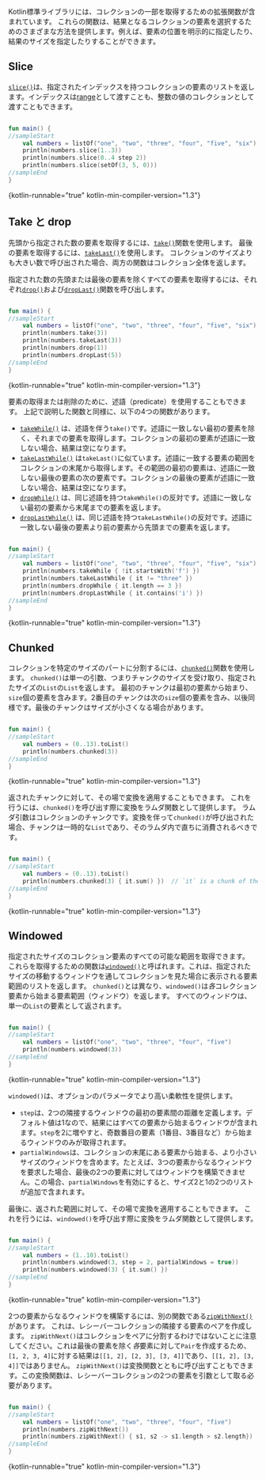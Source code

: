 [//]: # (title: コレクションの要素を取得する)

Kotlin標準ライブラリには、コレクションの一部を取得するための拡張関数が含まれています。
これらの関数は、結果となるコレクションの要素を選択するためのさまざまな方法を提供します。例えば、要素の位置を明示的に指定したり、結果のサイズを指定したりすることができます。

## Slice

[`slice()`](https://kotlinlang.org/api/latest/jvm/stdlib/kotlin.collections/slice.html)は、指定されたインデックスを持つコレクションの要素のリストを返します。インデックスは[range](ranges.md)として渡すことも、整数の値のコレクションとして渡すこともできます。

```kotlin

fun main() {
//sampleStart    
    val numbers = listOf("one", "two", "three", "four", "five", "six")    
    println(numbers.slice(1..3))
    println(numbers.slice(0..4 step 2))
    println(numbers.slice(setOf(3, 5, 0)))    
//sampleEnd
}
```
{kotlin-runnable="true" kotlin-min-compiler-version="1.3"}

## Take と drop

先頭から指定された数の要素を取得するには、[`take()`](https://kotlinlang.org/api/latest/jvm/stdlib/kotlin.collections/take.html)関数を使用します。
最後の要素を取得するには、[`takeLast()`](https://kotlinlang.org/api/latest/jvm/stdlib/kotlin.collections/take-last.html)を使用します。
コレクションのサイズよりも大きい数で呼び出された場合、両方の関数はコレクション全体を返します。

指定された数の先頭または最後の要素を除くすべての要素を取得するには、それぞれ[`drop()`](https://kotlinlang.org/api/latest/jvm/stdlib/kotlin.collections/drop.html)および[`dropLast()`](https://kotlinlang.org/api/latest/jvm/stdlib/kotlin.collections/drop-last.html)関数を呼び出します。

```kotlin

fun main() {
//sampleStart
    val numbers = listOf("one", "two", "three", "four", "five", "six")
    println(numbers.take(3))
    println(numbers.takeLast(3))
    println(numbers.drop(1))
    println(numbers.dropLast(5))
//sampleEnd
}
```
{kotlin-runnable="true" kotlin-min-compiler-version="1.3"}

要素の取得または削除のために、述語（predicate）を使用することもできます。
上記で説明した関数と同様に、以下の4つの関数があります。

*   [`takeWhile()`](https://kotlinlang.org/api/latest/jvm/stdlib/kotlin.collections/take-while.html) は、述語を伴う`take()`です。述語に一致しない最初の要素を除く、それまでの要素を取得します。コレクションの最初の要素が述語に一致しない場合、結果は空になります。
*   [`takeLastWhile()`](https://kotlinlang.org/api/latest/jvm/stdlib/kotlin.collections/take-last-while.html) は`takeLast()`に似ています。述語に一致する要素の範囲をコレクションの末尾から取得します。その範囲の最初の要素は、述語に一致しない最後の要素の次の要素です。コレクションの最後の要素が述語に一致しない場合、結果は空になります。
*   [`dropWhile()`](https://kotlinlang.org/api/latest/jvm/stdlib/kotlin.collections/drop-while.html) は、同じ述語を持つ`takeWhile()`の反対です。述語に一致しない最初の要素から末尾までの要素を返します。
*   [`dropLastWhile()`](https://kotlinlang.org/api/latest/jvm/stdlib/kotlin.collections/drop-last-while.html) は、同じ述語を持つ`takeLastWhile()`の反対です。述語に一致しない最後の要素より前の要素から先頭までの要素を返します。

```kotlin

fun main() {
//sampleStart
    val numbers = listOf("one", "two", "three", "four", "five", "six")
    println(numbers.takeWhile { !it.startsWith('f') })
    println(numbers.takeLastWhile { it != "three" })
    println(numbers.dropWhile { it.length == 3 })
    println(numbers.dropLastWhile { it.contains('i') })
//sampleEnd
}
```
{kotlin-runnable="true" kotlin-min-compiler-version="1.3"}

## Chunked

コレクションを特定のサイズのパートに分割するには、[`chunked()`](https://kotlinlang.org/api/latest/jvm/stdlib/kotlin.collections/chunked.html)関数を使用します。
`chunked()`は単一の引数、つまりチャンクのサイズを受け取り、指定されたサイズの`List`の`List`を返します。
最初のチャンクは最初の要素から始まり、`size`個の要素を含みます。2番目のチャンクは次の`size`個の要素を含み、以後同様です。最後のチャンクはサイズが小さくなる場合があります。

```kotlin

fun main() {
//sampleStart
    val numbers = (0..13).toList()
    println(numbers.chunked(3))
//sampleEnd
}
```
{kotlin-runnable="true" kotlin-min-compiler-version="1.3"}

返されたチャンクに対して、その場で変換を適用することもできます。
これを行うには、`chunked()`を呼び出す際に変換をラムダ関数として提供します。
ラムダ引数はコレクションのチャンクです。変換を伴って`chunked()`が呼び出された場合、チャンクは一時的な`List`であり、そのラムダ内で直ちに消費されるべきです。

```kotlin

fun main() {
//sampleStart
    val numbers = (0..13).toList() 
    println(numbers.chunked(3) { it.sum() })  // `it` is a chunk of the original collection
//sampleEnd
}
```
{kotlin-runnable="true" kotlin-min-compiler-version="1.3"}

## Windowed

指定されたサイズのコレクション要素のすべての可能な範囲を取得できます。
これらを取得するための関数は[`windowed()`](https://kotlinlang.org/api/latest/jvm/stdlib/kotlin.collections/windowed.html)と呼ばれます。これは、指定されたサイズの移動するウィンドウを通してコレクションを見た場合に表示される要素範囲のリストを返します。
`chunked()`とは異なり、`windowed()`は*各*コレクション要素から始まる要素範囲（ウィンドウ）を返します。
すべてのウィンドウは、単一の`List`の要素として返されます。

```kotlin

fun main() {
//sampleStart
    val numbers = listOf("one", "two", "three", "four", "five")    
    println(numbers.windowed(3))
//sampleEnd
}
```
{kotlin-runnable="true" kotlin-min-compiler-version="1.3"}

`windowed()`は、オプションのパラメータでより高い柔軟性を提供します。

*   `step`は、2つの隣接するウィンドウの最初の要素間の距離を定義します。デフォルト値は1なので、結果にはすべての要素から始まるウィンドウが含まれます。`step`を2に増やすと、奇数番目の要素（1番目、3番目など）から始まるウィンドウのみが取得されます。
*   `partialWindows`は、コレクションの末尾にある要素から始まる、より小さいサイズのウィンドウを含めます。たとえば、3つの要素からなるウィンドウを要求した場合、最後の2つの要素に対してはウィンドウを構築できません。この場合、`partialWindows`を有効にすると、サイズ2と1の2つのリストが追加で含まれます。

最後に、返された範囲に対して、その場で変換を適用することもできます。
これを行うには、`windowed()`を呼び出す際に変換をラムダ関数として提供します。

```kotlin

fun main() {
//sampleStart
    val numbers = (1..10).toList()
    println(numbers.windowed(3, step = 2, partialWindows = true))
    println(numbers.windowed(3) { it.sum() })
//sampleEnd
}
```
{kotlin-runnable="true" kotlin-min-compiler-version="1.3"}

2つの要素からなるウィンドウを構築するには、別の関数である[`zipWithNext()`](https://kotlinlang.org/api/latest/jvm/stdlib/kotlin.collections/zip-with-next.html)があります。
これは、レシーバーコレクションの隣接する要素のペアを作成します。
`zipWithNext()`はコレクションをペアに分割するわけではないことに注意してください。これは最後の要素を除く*各*要素に対して`Pair`を作成するため、`[1, 2, 3, 4]`に対する結果は`[[1, 2], [2, 3], [3, 4]]`であり、`[[1, 2], [3, 4]]`ではありません。
`zipWithNext()`は変換関数とともに呼び出すこともできます。この変換関数は、レシーバーコレクションの2つの要素を引数として取る必要があります。

```kotlin

fun main() {
//sampleStart
    val numbers = listOf("one", "two", "three", "four", "five")    
    println(numbers.zipWithNext())
    println(numbers.zipWithNext() { s1, s2 -> s1.length > s2.length})
//sampleEnd
}
```
{kotlin-runnable="true" kotlin-min-compiler-version="1.3"}
